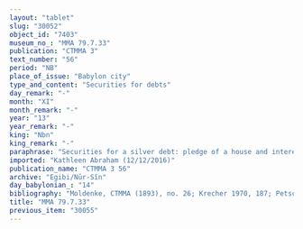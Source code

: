 ```yaml
---
layout: "tablet"
slug: "30052"
object_id: "7403"
museum_no_: "MMA 79.7.33"
publication: "CTMMA 3"
text_number: "56"
period: "NB"
place_of_issue: "Babylon city"
type_and_content: "Securities for debts"
day_remark: "-"
month: "XI"
month_remark: "-"
year: "13"
year_remark: "-"
king: "Nbn"
king_remark: "-"
paraphrase: "Securities for a silver debt: pledge of a house and interest<br /> <strong>B<sub>1</sub></strong> and his wife (<strong><sup>f</sup>B<sub>2</sub></strong>) owe &frac12; minas and 6 shekels of silver to <strong>A, </strong>which is secured by a lien on the debtors&#39; entire house until the creditor is paid back in full his silver. Additional securities are in place: on part of this debt, namely 26 shekels, the debtors will have to pay a yearly interest of 20%, to be paid on a monthly basis. The remaining 10 shekels is interest-free as it is secured by the pledge in antichresis of the east part of the debtors&#39; house (&quot;no rent on the house, and no interest on the silver&quot;).&nbsp; Names of 4 witnesses and the scribe: <strong>B<sub>1</sub></strong>. Written in the presence (<em>ina a&scaron;ābi</em>) of the debtor&#39;s mother (<strong><sup>f</sup>C</strong>).<br /> &nbsp;<br /> <strong>A</strong> = Itti-Marduk-balāṭu/Nab&ucirc;-ahhē-iddin//Egibi; <strong>B<sub>1</sub></strong> = Nādin/Nergal-ēṭir/Bābūtu; <strong><sup>f</sup>B<sub>2</sub></strong> = <sup>f</sup>Nuptaia/Nab&ucirc;-mu&scaron;ētiq-udd&ecirc;//Esagilāya, wife of <strong>B<sub>1</sub></strong>; <strong><sup>f</sup>C= </strong><sup>f</sup>Bēlessunu, mother of <strong>B<sub>1</sub></strong>"
imported: "Kathleen Abraham (12/12/2016)"
publication_name: "CTMMA 3 56"
archive: "Egibi/Nūr-Sîn"
day_babylonian_: "14"
bibliography: "Moldenke, CTMMA (1893), no. 26; Krecher 1970, 187; Petschow 1956 (NBPf.), 175."
title: "MMA 79.7.33"
previous_item: "30055"
---
```

